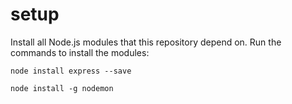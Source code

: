 # setup
Install all Node.js modules that this repository depend on.
Run the commands to install the modules:

```
node install express --save
```
```
node install -g nodemon
```
